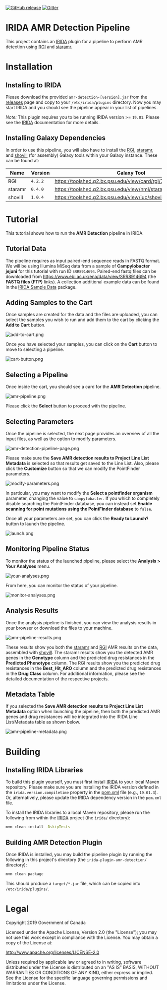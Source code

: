 [![GitHub release](https://img.shields.io/github/release/phac-nml/irida-plugin-amr-detection.svg)](https://github.com/phac-nml/irida-plugin-amr-detection/releases/latest)
[![Gitter](https://img.shields.io/gitter/room/phac-nml/irida.svg)](https://gitter.im/irida-project/Lobby)

# IRIDA AMR Detection Pipeline

This project contains an [IRIDA][] plugin for a pipeline to perform AMR detection using [RGI][] and [staramr][].

# Installation

## Installing to IRIDA

Please download the provided `amr-detection-[version].jar` from the [releases][] page and copy to your `/etc/irida/plugins` directory.  Now you may start IRIDA and you should see the pipeline appear in your list of pipelines.

*Note:* This plugin requires you to be running IRIDA version >= `19.01`. Please see the [IRIDA][] documentation for more details.

## Installing Galaxy Dependencies

In order to use this pipeline, you will also have to install the [RGI][], [staramr][], and [shovill][] (for assembly) Galaxy tools within your Galaxy instance. These can be found at:

| Name    | Version  | Galaxy Tool                                                    |
|---------|----------|----------------------------------------------------------------|
| RGI     | `4.2.2` | <https://toolshed.g2.bx.psu.edu/view/card/rgi/715bc9aeef69>    |
| staramr | `0.4.0` | <https://toolshed.g2.bx.psu.edu/view/nml/staramr/930893c83a1a> |
| shovill | `1.0.4` | <https://toolshed.g2.bx.psu.edu/view/iuc/shovill/865119fcb694> |

# Tutorial

This tutorial shows how to run the **AMR Detection** pipeline in IRIDA.

## Tutorial Data

The pipeline requires as input paired-end sequence reads in FASTQ format. We will be using Illumina MiSeq data from a sample of **Campylobacter jejuni** for this tutorial with run ID `SRR8914694`. Paired-end fastq files can be downloaded from <https://www.ebi.ac.uk/ena/data/view/SRR8914694> (the **FASTQ files (FTP)** links). A collection additional example data can be found in the [IRIDA Sample Data][] package.

## Adding Samples to the Cart

Once samples are created for the data and the files are uploaded, you can select the samples you wish to run and add them to the cart by clicking the **Add to Cart** button.

![add-to-cart.png][]

Once you have selected your samples, you can click on the **Cart** button to move to selecting a pipeline.

![cart-button.png][]

## Selecting a Pipeline

Once inside the cart, you should see a card for the **AMR Detection** pipeline.

![amr-pipeline.png][]

Please click the **Select** button to proceed with the pipeline.

## Selecting Parameters

Once the pipeline is selected, the next page provides an overview of all the input files, as well as the option to modify parameters.

![amr-detection-pipeline-page.png][]

Please make sure the **Save AMR detection results to Project Line List Metadata** is selected so that results get saved to the Line List. Also, please click the **Customize** button so that we can modify the PointFinder parameters.

![modify-parameters.png][]

In particular, you may want to modify the **Select a pointfinder organism** parameter, changing the value to `campylobacter`. If you which to completely disable searching the PointFinder database, you can instead set **Enable scanning for point mutations using the PointFinder database** to `false`.

Once all your parameters are set, you can click the **Ready to Launch?** button to launch the pipeline.

![launch.png][]

## Monitoring Pipeline Status

To monitor the status of the launched pipeline, please select the **Analysis > Your Analyses** menu.

![your-analyses.png][]

From here, you can monitor the status of your pipeline.

![monitor-analyses.png][]

## Analysis Results

Once the analysis pipeline is finished, you can view the analysis results in your browser or download the files to your machine.

![amr-pipeline-results.png][]

These results show you both the [staramr][] and [RGI][] AMR results on the data, assembled with [shovill][]. The staramr results show you the detected AMR genes in the **Genotype** column and the predicted drug resistances in the **Predicted Phenotype** column. The RGI results show you the predicted drug resistances in the **Best_Hit_ARO** column and the predicted drug resistances in the **Drug Class** column. For additional information, please see the detailed documentation of the respective projects.

## Metadata Table

If you selected the **Save AMR detection results to Project Line List Metadata** option when launching the pipeline, then both the predicted AMR genes and drug resistances will be integrated into the IRIDA Line List/Metadata table as shown below.

![amr-pipeline-metadata.png][]

# Building

## Installing IRIDA Libraries

To build this plugin yourself, you must first install [IRIDA][] to your local Maven repository. Please make sure you are installing the IRIDA version defined in the `irida.version.compiletime` property in the [pom.xml][] file (e.g., `19.01.3`). Or, alternatively, please update the IRIDA dependency version in the `pom.xml` file.

To install the IRIDA libraries to a local Maven repository, please run the following from within the [IRIDA][] project (the `irida/` directory):

```bash
mvn clean install -DskipTests
```

## Building AMR Detection Plugin

Once IRIDA is installed, you may build the pipeline plugin by running the following in this project's directory (the `irida-plugin-amr-detection/` directory):

```bash
mvn clean package
```

This should produce a `target/*.jar` file, which can be copied into `/etc/irida/plugins/`.

# Legal

Copyright 2019 Government of Canada

Licensed under the Apache License, Version 2.0 (the "License"); you may not use
this work except in compliance with the License. You may obtain a copy of the
License at:

http://www.apache.org/licenses/LICENSE-2.0

Unless required by applicable law or agreed to in writing, software distributed
under the License is distributed on an "AS IS" BASIS, WITHOUT WARRANTIES OR
CONDITIONS OF ANY KIND, either express or implied. See the License for the
specific language governing permissions and limitations under the License.

[IRIDA]: https://github.com/phac-nml/irida
[RGI]: https://github.com/arpcard/rgi
[staramr]: https://github.com/phac-nml/staramr
[shovill]: https://github.com/tseemann/shovill
[amr-pipeline.png]: images/amr-pipeline.png
[amr-pipeline-results.png]: images/amr-pipeline-results.png
[amr-pipeline-metadata.png]: images/amr-pipeline-metadata.png
[add-to-cart.png]: images/add-to-cart.png
[cart-button.png]: images/cart-button.png
[amr-detection-pipeline-page.png]: images/amr-detection-pipeline-page.png
[modify-parameters.png]: images/modify-parameters.png
[launch.png]: images/launch.png
[your-analyses.png]: images/your-analyses.png
[monitor-analyses.png]: images/monitor-analyses.png
[releases]: https://github.com/phac-nml/irida-plugin-amr-detection/releases
[pom.xml]: pom.xml
[IRIDA Sample Data]: https://irida.corefacility.ca/downloads/data/irida-sample-data.zip
